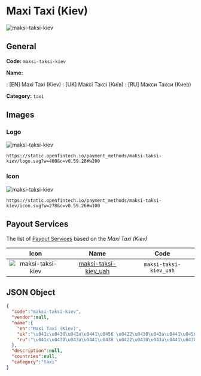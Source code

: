 
# Maxi Taxi (Kiev) 
![maksi-taksi-kiev](https://static.openfintech.io/payment_methods/maksi-taksi-kiev/logo.svg?w=400&c=v0.59.26#w200)  

## General 
**Code:** `maksi-taksi-kiev` 
 
**Name:** 
 
:	[EN] Maxi Taxi (Kiev) 
:	[UK] Максі Таксі (Київ) 
:	[RU] Макси Такси (Киев) 
 
**Category:** `taxi` 
 

## Images 

### Logo 
![maksi-taksi-kiev](https://static.openfintech.io/payment_methods/maksi-taksi-kiev/logo.svg?w=400&c=v0.59.26#w200)  

```
https://static.openfintech.io/payment_methods/maksi-taksi-kiev/logo.svg?w=400&c=v0.59.26#w200
```  

### Icon 
![maksi-taksi-kiev](https://static.openfintech.io/payment_methods/maksi-taksi-kiev/icon.svg?w=278&c=v0.59.26#w100)  

```
https://static.openfintech.io/payment_methods/maksi-taksi-kiev/icon.svg?w=278&c=v0.59.26#w100
```  

## Payout Services 
 
The list of [Payout Services](/payout-services/) based on the _Maxi Taxi (Kiev)_ 

|Icon|Name|Code| 
|:---:|:---:|:---:| 
|![maksi-taksi-kiev](https://static.openfintech.io/payout_methods/maksi-taksi-kiev/icon.svg?w=278&c=v0.59.26#w40) |[maksi-taksi-kiev_uah](/payout-services/maksi-taksi-kiev_uah/)|`maksi-taksi-kiev_uah`| 
 

## JSON Object 

```json
{
  "code":"maksi-taksi-kiev",
  "vendor":null,
  "name":{
    "en":"Maxi Taxi (Kiev)",
    "uk":"\u041c\u0430\u043a\u0441\u0456 \u0422\u0430\u043a\u0441\u0456 (\u041a\u0438\u0457\u0432)",
    "ru":"\u041c\u0430\u043a\u0441\u0438 \u0422\u0430\u043a\u0441\u0438 (\u041a\u0438\u0435\u0432)"
  },
  "description":null,
  "countries":null,
  "category":"taxi"
}
```  
